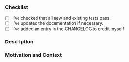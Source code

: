 <!-- Thanks for contributing to OHHTTPStubs! Before you submit your pull request, please make sure to check the following boxes by putting an x in the [ ] -->

### Checklist

- [ ] I've checked that all new and existing tests pass.
- [ ] I've updated the documentation if necessary.
- [ ] I've added an entry in the CHANGELOG to credit myself

### Description

<!--- Describe your changes in detail -->

### Motivation and Context

<!--- Why is this change required? What problem does it solve? -->
<!--- If it fixes an open issue, please link to the issue here. -->
<!--- Please describe in detail how you tested your changes. --->
